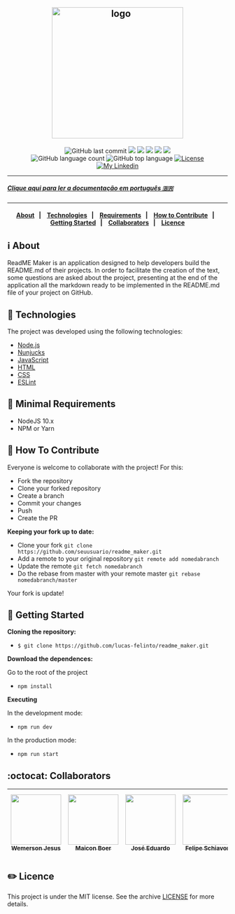 <h2 align="center">
  <img alt="logo" src="https://dewey.tailorbrands.com/production/brand_version_mockup_image/27/3281058027_05984fd9-6968-4e21-9f5c-00c74f0639e1.png?cb=1594158879" width="300" heigth="200" />
</h2>

<p align="center">
  <img alt="GitHub last commit" src="https://img.shields.io/github/last-commit/lucas-felinto/readme_maker">
  <img src="https://img.shields.io/badge/node-%3E%3D%2010.0.0-brightgreen">
  <img src="https://img.shields.io/badge/website-up-brightgreen">
  <img src="https://img.shields.io/github/issues/lucas-felinto/readme_maker">
  <img src="https://img.shields.io/github/issues-closed-raw/lucas-felinto/readme_maker">
  <img src="https://img.shields.io/github/issues-pr-closed-raw/lucas-felinto/readme_maker">
  </br>
  <img alt="GitHub language count" src="https://img.shields.io/github/languages/count/lucas-felinto/readme_maker">
  <img alt="GitHub top language" src="https://img.shields.io/github/languages/top/lucas-felinto/readme_maker">
  <a href="LICENSE">
    <img alt="License" src="https://img.shields.io/badge/license-MIT-%23F8952D">
  </a>
  </br>
  <a href="https://www.linkedin.com/in/lucas-felinto/">
    <img alt="My Linkedin" src="https://img.shields.io/badge/lucasfelinto-%230077B5?style=social&logo=linkedin">
  </a>
</p>

---

##### [Clique aqui para ler a documentação em português 🇧🇷](https://github.com/lucas-felinto/readme_maker/blob/master/README-pt.md)

---

<h4 align="center">
  <a href="#information_source-about">About</a>&nbsp;&nbsp;&nbsp;|&nbsp;&nbsp;&nbsp;
  <a href="#rocket-technologies">Technologies</a>&nbsp;&nbsp;&nbsp;|&nbsp;&nbsp;&nbsp;
  <a href="#seedling-minimal-requirements">Requirements</a>&nbsp;&nbsp;&nbsp;|&nbsp;&nbsp;&nbsp;
  <a href="#link-how-to-contribute">How to Contribute</a>&nbsp;&nbsp;&nbsp;|&nbsp;&nbsp;&nbsp;
  <a href="#beginner-getting-started">Getting Started</a>&nbsp;&nbsp;&nbsp;|&nbsp;&nbsp;&nbsp;
  <a href="#octocat-collaborators">Collaborators</a>&nbsp;&nbsp;&nbsp;|&nbsp;&nbsp;&nbsp;
  <a href="#pencil2-licence">Licence</a>
</h4>

## :information_source: About

ReadME Maker is an application designed to help developers build the README.md of their projects. In order to facilitate the creation of the text, some questions are asked about the project, presenting at the end of the application all the markdown ready to be implemented in the README.md file of your project on GitHub.

## :rocket: Technologies

The project was developed using the following technologies:

- [Node.js](https://nodejs.org/)
- [Nunjucks](https://mozilla.github.io/nunjucks/)
- [JavaScript](https://www.javascript.com/)
- [HTML](https://www.w3schools.com/html/)
- [CSS](https://www.w3schools.com/css/)
- [ESLint](https://eslint.org/)

## :seedling: Minimal Requirements

- NodeJS 10.x
- NPM or Yarn

## :link: How To Contribute

Everyone is welcome to collaborate with the project! For this:

- Fork the repository
- Clone your forked repository
- Create a branch
- Commit your changes
- Push
- Create the PR

<b>Keeping your fork up to date:</b>

- Clone your fork
  `git clone https://github.com/seuusuario/readme_maker.git`
- Add a remote to your original repository
  `git remote add nomedabranch`
- Update the remote
  `git fetch nomedabranch`
- Do the rebase from master with your remote master
  `git rebase nomedabranch/master`

Your fork is update!

## :beginner: Getting Started

<b>Cloning the repository:</b>

- `$ git clone https://github.com/lucas-felinto/readme_maker.git`

<b>Download the dependences:</b>

<p>Go to the root of the project</p>

- `npm install`

<b>Executing</b>

In the development mode:

- `npm run dev`

In the production mode:

- `npm run start`

## :octocat: Collaborators

| [<img src="https://avatars1.githubusercontent.com/u/57813174?s=460&u=b945fd8ddf70b205101773a7ab47b1a07576af7c&v=4" width=115><br><sub>Wemerson Jesus</sub>](https://github.com/wejesuss) | [<img src="https://avatars0.githubusercontent.com/u/36867823?s=460&u=247143eb1bccd7a98f86439d4b25da2917062153&v=4" width=115><br><sub>Maicon Boer</sub>](https://github.com/maiconboer) | [<img src="https://avatars0.githubusercontent.com/u/54115624?s=460&u=36c750bc965fde8a88dedbd0aef8c985c3fde0ab&v=4" width=115><br><sub>José Eduardo</sub>](https://github.com/jerp86) | [<img src="https://avatars2.githubusercontent.com/u/56521973?s=460&u=fdcfb7f2c627adc5acb808a00cb9994210d5d3ba&v=4" width=115><br><sub>Felipe Schiavon</sub>](https://github.com/FehSchiavon) | [<img src="https://avatars0.githubusercontent.com/u/34798570?s=460&u=dad702ca711453000d7029f460a59f732db3bc21&v=4" width=115><br><sub>Vinicius Kammradt</sub>](https://github.com/kammradt) |
| :--------------------------------------------------------------------------------------------------------------------------------------------------------------------------------------: | :-------------------------------------------------------------------------------------------------------------------------------------------------------------------------------------: | :----------------------------------------------------------------------------------------------------------------------------------------------------------------------------------: | :------------------------------------------------------------------------------------------------------------------------------------------------------------------------------------------: | :------------------------------------------------------------------------------------------------------------------------------------------------------------------------------------------: |


## :pencil2: Licence

This project is under the MIT license. See the archive [LICENSE](LICENSE) for more details.
